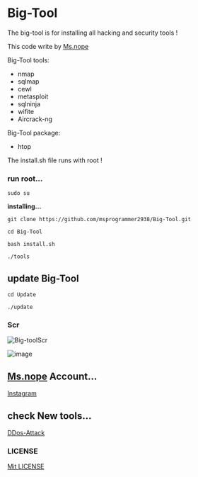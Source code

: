 # Big-Tool
The big-tool is for installing all hacking and security tools !

This code write by [Ms.nope](https://github.com/msprogrammer2938)

Big-Tool tools:
- nmap
- sqlmap
- cewl
- metasploit
- sqlninja
- wifite
- Aircrack-ng

Big-Tool package:
- htop

The install.sh file runs with root !

### run root...
```
sudo su
```

**installing...**
```
git clone https://github.com/msprogrammer2938/Big-Tool.git

cd Big-Tool

bash install.sh

./tools
```
## update Big-Tool
```
cd Update

./update
```

### Scr
![Big-toolScr](https://user-images.githubusercontent.com/78996423/115227017-29147300-a125-11eb-8e03-c861926f601b.jpeg)

![image](https://user-images.githubusercontent.com/78996423/116021528-9c564180-a65d-11eb-8752-8fc25b0394c8.png)

## [Ms.nope](https://github.com/msprogrammer2938) Account...
[Instagram](https://instagram.com/programmer2938)

## check New tools...
[DDos-Attack](https://github.com/msprogrammer2938/DDos-Attack)

### LICENSE
[Mit LICENSE](https://github.com/msprogrammer2938/Big-Tool/blob/master/LICENSE)
